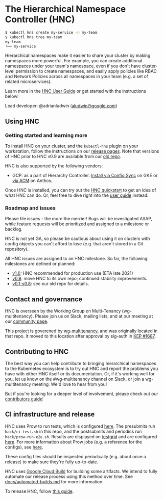 # The Hierarchical Namespace Controller (HNC)

```bash
$ kubectl hns create my-service -n my-team
$ kubectl hns tree my-team
my-team
└── my-service
```

Hierarchical namespaces make it easier to share your cluster by making
namespaces more powerful. For example, you can create additional namespaces
under your team's namespace, even if you don't have cluster-level permission to
create namespaces, and easily apply policies like RBAC and Network Policies
across all namespaces in your team (e.g. a set of related microservices).

Learn more in the [HNC User Guide](docs/user-guide) or get started with the
instructions below!

Lead developer: @adrianludwin (aludwin@google.com)

## Using HNC

<a name="start"/>

### Getting started and learning more

To install HNC on your cluster, and the `kubectl-hns` plugin on your
workstation, follow the instructions on our [release
pages](https://github.com/kubernetes-sigs/hierarchical-namespaces/releases/).
Note that versions of HNC prior to HNC v0.9 are available from our [old
repo](https://github.com/kubernetes-sigs/multi-tenancy/releases/).

HNC is also supported by the following vendors:

* GCP: as a part of Hierarchy Controller. [Install via Config
  Sync](https://cloud.google.com/kubernetes-engine/docs/add-on/config-sync/how-to/installing-hierarchy-controller)
  on GKE or [via
  ACM](https://cloud.google.com/anthos-config-management/docs/how-to/installing-hierarchy-controller)
  on Anthos.

Once HNC is installed, you can try out the [HNC
quickstart](docs/user-guide/quickstart.md)
to get an idea of what HNC can do. Or, feel free to dive right into the [user
guide](docs/user-guide) instead.

### Roadmap and issues

Please file issues - the more the merrier! Bugs will be investigated ASAP, while
feature requests will be prioritized and assigned to a milestone or backlog.

HNC is not yet GA, so please be cautious about using it on clusters with config
objects you can't afford to lose (e.g. that aren't stored in a Git repository).

All HNC issues are assigned to an HNC milestone. So far, the following
milestones are defined or planned:

* [v1.0](https://github.com/kubernetes-sigs/hierarchical-namespaces/milestone/2):
  HNC recommended for production use (ETA late 2021)
* [v0.9](https://github.com/kubernetes-sigs/hierarchical-namespaces/milestone/1):
  move HNC to its own repo; continued stability improvements.
* [v0.1-v0.8](https://github.com/kubernetes-sigs/multi-tenancy/milestones):
  see our old repo for details.

## Contact and governance

HNC is overseen by the Working Group on Multi-Tenancy (wg-multitenancy). Please
join us on Slack, mailing lists, and at our meeting at our [community
page](https://github.com/kubernetes/community/blob/master/wg-multitenancy/README.md).

This project is goverened by
[wg-multitenancy](https://github.com/kubernetes-sigs/multi-tenancy), and was
originally located in that repo. It moved to this location after approval by
sig-auth in [KEP #1687](https://github.com/kubernetes/enhancements/issues/1687).

## Contributing to HNC

The best way you can help contribute to bringing hierarchical namespaces to the
Kubernetes ecosystem is to try out HNC and report the problems you have with
either HNC itself or its documentation. Or, if it's working well for you, let us
know on the \#wg-multitenancy channel on Slack, or join a wg-multitenancy
meeting. We'd love to hear from you!

But if you're looking for a deeper level of involvement, please check out our
[contributors guide](docs/contributing.md)!

## CI infrastructure and release

HNC uses Prow to run tests, which is configured
[here](https://github.com/kubernetes/test-infra/tree/master/config/jobs/kubernetes-sigs/wg-multi-tenancy).
The presubmits run `hack/ci-test.sh` in this repo, and the postsubmits and
periodics run `hack/prow-run-e2e.sh`.  Results are displayed on
[testgrid](https://k8s-testgrid.appspot.com/wg-multi-tenancy-hnc) and are
configured
[here](https://github.com/kubernetes/test-infra/tree/master/config/testgrids/kubernetes/wg-multi-tenancy).
For more information about Prow jobs (e.g. a reference for the configs), see
[here](https://github.com/kubernetes/test-infra/blob/master/prow/jobs.md).

These config files should be inspected periodically (e.g. about once a release)
to make sure they're fully up-to-date.

HNC uses [Google Cloud Build](https://cloud.google.com/build) for building some artifacts.
We intend to fully automate our release process using this method over time.
See [docs/automated-builds.md](docs/automated-builds.md) for more information.


To release HNC, follow [this guide](docs/releasing.md).
